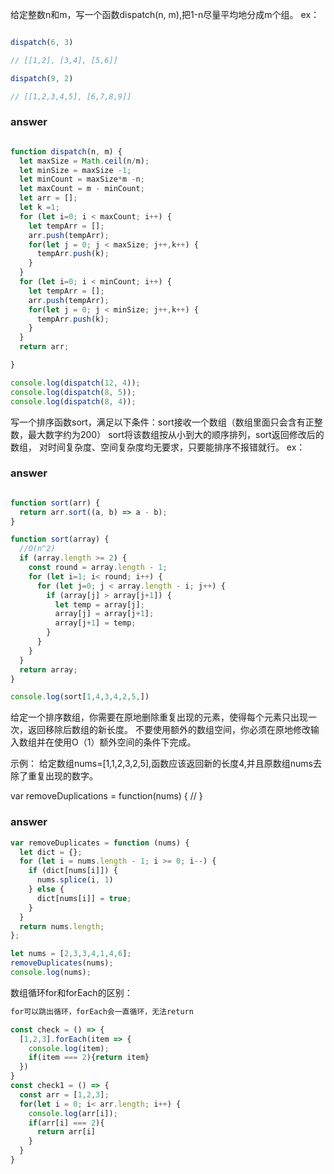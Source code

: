给定整数n和m，写一个函数dispatch(n, m),把1-n尽量平均地分成m个组。
ex：


``` js

dispatch(6, 3)

// [[1,2], [3,4], [5,6]]

dispatch(9, 2)

// [[1,2,3,4,5], [6,7,8,9]]

```

### answer

``` js

function dispatch(n, m) {
  let maxSize = Math.ceil(n/m);
  let minSize = maxSize -1;
  let minCount = maxSize*m -n;
  let maxCount = m - minCount;
  let arr = [];
  let k =1;
  for (let i=0; i < maxCount; i++) {
    let tempArr = [];
    arr.push(tempArr);
    for(let j = 0; j < maxSize; j++,k++) {
      tempArr.push(k);
    }
  }
  for (let i=0; i < minCount; i++) {
    let tempArr = [];
    arr.push(tempArr);
    for(let j = 0; j < minSize; j++,k++) {
      tempArr.push(k);
    }
  }
  return arr;

}

console.log(dispatch(12, 4));
console.log(dispatch(8, 5));
console.log(dispatch(8, 4));

```

写一个排序函数sort，满足以下条件：sort接收一个数组（数组里面只会含有正整数，最大数字约为200）
sort将该数组按从小到大的顺序排列，sort返回修改后的数组，
对时间复杂度、空间复杂度均无要求，只要能排序不报错就行。
ex：

### answer

``` js

function sort(arr) {
  return arr.sort((a, b) => a - b);
}

function sort(array) {
  //O(n^2)
  if (array.length >= 2) {
    const round = array.length - 1;
    for (let i=1; i< round; i++) {
      for (let j=0; j < array.length - i; j++) {
        if (array[j] > array[j+1]) {
          let temp = array[j];
          array[j] = array[j+1];
          array[j+1] = temp;
        }
      }
    }
  }
  return array;
}

console.log(sort[1,4,3,4,2,5,])

```

给定一个排序数组，你需要在原地删除重复出现的元素，使得每个元素只出现一次，返回移除后数组的新长度。
不要使用额外的数组空间，你必须在原地修改输入数组并在使用O（1）额外空间的条件下完成。

示例：
给定数组nums=[1,1,2,3,2,5],函数应该返回新的长度4,并且原数组nums去除了重复出现的数字。

var removeDuplications = function(nums) {
  //
}

### answer

``` js
var removeDuplicates = function (nums) {
  let dict = {};
  for (let i = nums.length - 1; i >= 0; i--) {
    if (dict[nums[i]]) {
      nums.splice(i, 1)
    } else {
      dict[nums[i]] = true;
    }
  }
  return nums.length;
};

let nums = [2,3,3,4,1,4,6];
removeDuplicates(nums);
console.log(nums);

```

数组循环for和forEach的区别：

``` js
for可以跳出循环，forEach会一直循环，无法return

const check = () => {
  [1,2,3].forEach(item => {
    console.log(item); 
    if(item === 2){return item}
  })   
}
const check1 = () => {
  const arr = [1,2,3];
  for(let i = 0; i< arr.length; i++) {
    console.log(arr[i]); 
    if(arr[i] === 2){
      return arr[i]
    }
  }     
}

```